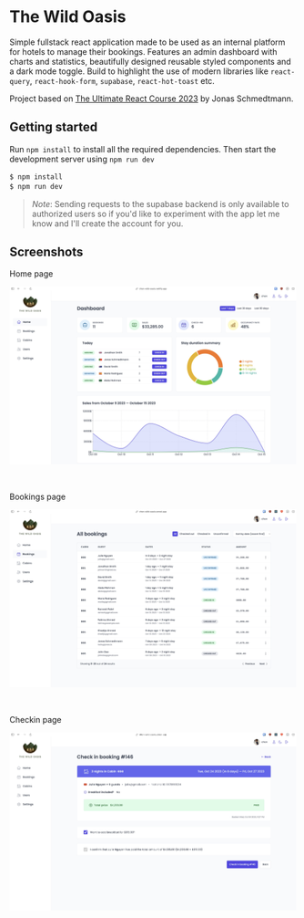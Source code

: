# The Wild Oasis

Simple fullstack react application made to be used as an internal platform for hotels to manage their bookings. Features an admin dashboard with charts and statistics, beautifully designed reusable styled components and a dark mode toggle.
Build to highlight the use of modern libraries like `react-query`, `react-hook-form`, `supabase`, `react-hot-toast` etc.

Project based on [The Ultimate React Course 2023](https://www.udemy.com/course/the-ultimate-react-course/) by Jonas Schmedtmann.

## Getting started

Run `npm install` to install all the required dependencies. Then start the development server using `npm run dev`

```bash
$ npm install
$ npm run dev
```

> _Note_: Sending requests to the supabase backend is only available to authorized users so if you'd like to experiment with the app let me know and I'll create the account for you.

## Screenshots

Home page

![](./screenshots/home.jpeg)

<br>

Bookings page

![](./screenshots/bookings.jpeg)

<br>

Checkin page

![](./screenshots/checkin.jpeg)
